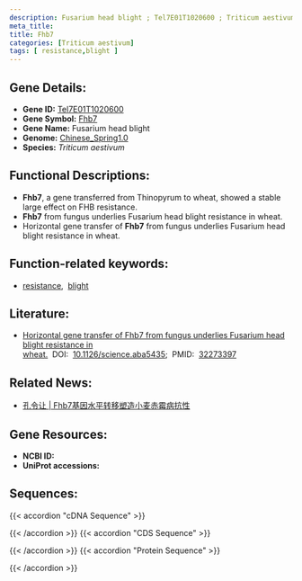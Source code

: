 ```yaml
---
description: Fusarium head blight ; Tel7E01T1020600 ; Triticum aestivum
meta_title:
title: Fhb7
categories: [Triticum aestivum]
tags: [ resistance,blight ]
---
```


## Gene Details:
- **Gene ID:**	[Tel7E01T1020600](http://202.194.139.32/cgi-bin/geneDetail.py?search=Tel7E01T1020600)
- **Gene Symbol:** <u>Fhb7</u>
- **Gene Name:** Fusarium head blight
- **Genome:** [Chinese_Spring1.0](https://ensembl.gramene.org/Triticum_aestivum/Info/Index)
- **Species:** *Triticum aestivum*

## Functional Descriptions:
   - **Fhb7**, a gene transferred from Thinopyrum to wheat, showed a stable large effect on FHB resistance.
   - **Fhb7** from fungus underlies Fusarium head blight resistance in wheat.
   - Horizontal gene transfer of **Fhb7** from fungus underlies Fusarium head blight resistance in wheat.

## Function-related keywords:
   - [resistance](/tags/resistance/),&nbsp;&nbsp;[blight](/tags/blight/)

## Literature:
   - [Horizontal gene transfer of Fhb7 from fungus underlies Fusarium head blight resistance in wheat.](https://doi.org/10.1126/science.aba5435)&nbsp;&nbsp;DOI:&nbsp;&nbsp;[10.1126/science.aba5435](https://doi.org/10.1126/science.aba5435);&nbsp;&nbsp;PMID:&nbsp;&nbsp;[32273397](https://pubmed.ncbi.nlm.nih.gov/32273397/)

## Related News:
   - [孔令让 | Fhb7基因水平转移塑造小麦赤霉病抗性](https://mp.weixin.qq.com/s?__biz=MzIyOTY2NDYyNQ==&mid=2247510406&idx=5&sn=0bce94a05061858ea613109853fc5767&chksm=e8bddb98dfca528e2bbffe693c120dd192281b903a4abb385f26e978a597c2686040bc30d0b7&scene=27#wechat_redirect)

## Gene Resources:
- **NCBI ID:**  [](https://www.ncbi.nlm.nih.gov/gene/?term=)
- **UniProt accessions:** [](https://www.uniprot.org/uniprotkb//entry)



## Sequences:
{{< accordion "cDNA Sequence" >}}

{{< /accordion >}}
{{< accordion "CDS Sequence" >}}

{{< /accordion >}}
{{< accordion "Protein Sequence" >}}

{{< /accordion >}}
